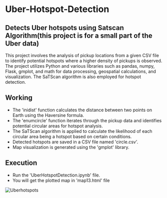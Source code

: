 # Uber-Hotspot-Detection
## Detects Uber hotspots using Satscan Algorithm(this project is for a small part of the Uber data)

This project involves the analysis of pickup locations from a given CSV file to identify potential hotspots where a higher density of pickups is observed. The project utilizes Python and various libraries such as pandas, numpy, Flask, gmplot, and math for data processing, geospatial calculations, and visualization. The SaTScan algorithm is also employed for hotspot detection.

## Working

* The 'inidist' function calculates the distance between two points on Earth using the Haversine formula.
* The 'enumcircle' function iterates through the pickup data and identifies potential circular areas for hotspot analysis.
* The SaTScan algorithm is applied to calculate the likelihood of each circular area being a hotspot based on certain conditions.
* Detected hotspots are saved in a CSV file named 'circle.csv'.
* Map visualization is generated using the 'gmplot' library.

## Execution

* Run the 'UberHotspotDetection.ipynb' file.
* You will get the plotted map in 'map13.html' file

![Uberhotspots](https://github.com/Victorhugo1412/Uber-Hotspot-Detection/assets/85059453/3ef75de1-7900-4acf-99dc-a0fd226d0cee)
